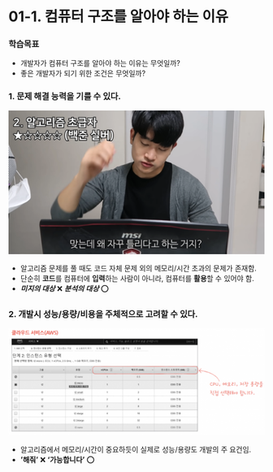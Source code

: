 # 01-1. 컴퓨터 구조를 알아야 하는 이유

### 학습목표

- 개발자가 컴퓨터 구조를 알아야 하는 이유는 무엇일까?
- 좋은 개발자가 되기 위한 조건은 무엇일까?

### 1. 문제 해결 능력을 기를 수 있다.

![loading-ag-132](01_1_컴퓨터_구조를_알아야_하는_이유_assets/c23f5ec6881e19af6532365d3e135e074367ff47.png)

- 알고리즘 문제를 풀 때도 코드 자체 문제 외의 메모리/시간 초과의 문제가 존재함.
- 단순히 **코드**를 컴퓨터에 **입력**하는 사람이 아니라, 컴퓨터를 **활용**할 수 있어야 함.
- ***미지의 대상*** ❌ ***분석의 대상*** ⭕
  
  

### 2. 개발시 성능/용량/비용을 주체적으로 고려할 수 있다.

![Untitled](01_1_컴퓨터_구조를_알아야_하는_이유_assets/97cce0a8d0d946734dfbcc06a2545422a18d1c29.png)

- 알고리즘에서 메모리/시간이 중요하듯이 실제로 성능/용량도 개발의 주 요건임.
- **’해줘’** ❌ **‘가능합니다’** ⭕